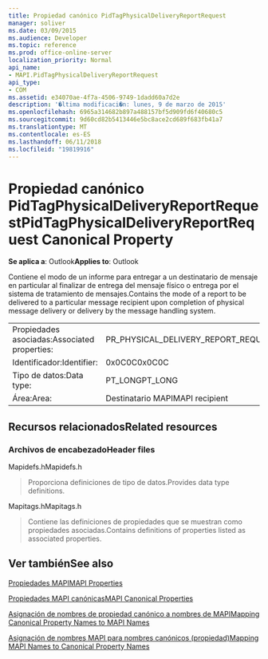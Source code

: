 ```yaml
---
title: Propiedad canónico PidTagPhysicalDeliveryReportRequest
manager: soliver
ms.date: 03/09/2015
ms.audience: Developer
ms.topic: reference
ms.prod: office-online-server
localization_priority: Normal
api_name:
- MAPI.PidTagPhysicalDeliveryReportRequest
api_type:
- COM
ms.assetid: e34070ae-4f7a-4506-9749-1dadd60a7d2e
description: '�ltima modificaci�n: lunes, 9 de marzo de 2015'
ms.openlocfilehash: 6965a314682b897a488157bf5d909fd6f40680c5
ms.sourcegitcommit: 9d60cd82b5413446e5bc8ace2cd689f683fb41a7
ms.translationtype: MT
ms.contentlocale: es-ES
ms.lasthandoff: 06/11/2018
ms.locfileid: "19819916"
---
```

# <a name="pidtagphysicaldeliveryreportrequest-canonical-property"></a><span data-ttu-id="349b7-103">Propiedad canónico PidTagPhysicalDeliveryReportRequest</span><span class="sxs-lookup"><span data-stu-id="349b7-103">PidTagPhysicalDeliveryReportRequest Canonical Property</span></span>

  
  
<span data-ttu-id="349b7-104">**Se aplica a**: Outlook</span><span class="sxs-lookup"><span data-stu-id="349b7-104">**Applies to**: Outlook</span></span> 
  
<span data-ttu-id="349b7-105">Contiene el modo de un informe para entregar a un destinatario de mensaje en particular al finalizar de entrega del mensaje físico o entrega por el sistema de tratamiento de mensajes.</span><span class="sxs-lookup"><span data-stu-id="349b7-105">Contains the mode of a report to be delivered to a particular message recipient upon completion of physical message delivery or delivery by the message handling system.</span></span>
  
|||
|:-----|:-----|
|<span data-ttu-id="349b7-106">Propiedades asociadas:</span><span class="sxs-lookup"><span data-stu-id="349b7-106">Associated properties:</span></span>  <br/> |<span data-ttu-id="349b7-107">PR_PHYSICAL_DELIVERY_REPORT_REQUEST</span><span class="sxs-lookup"><span data-stu-id="349b7-107">PR_PHYSICAL_DELIVERY_REPORT_REQUEST</span></span>  <br/> |
|<span data-ttu-id="349b7-108">Identificador:</span><span class="sxs-lookup"><span data-stu-id="349b7-108">Identifier:</span></span>  <br/> |<span data-ttu-id="349b7-109">0x0C0C</span><span class="sxs-lookup"><span data-stu-id="349b7-109">0x0C0C</span></span>  <br/> |
|<span data-ttu-id="349b7-110">Tipo de datos:</span><span class="sxs-lookup"><span data-stu-id="349b7-110">Data type:</span></span>  <br/> |<span data-ttu-id="349b7-111">PT_LONG</span><span class="sxs-lookup"><span data-stu-id="349b7-111">PT_LONG</span></span>  <br/> |
|<span data-ttu-id="349b7-112">Área:</span><span class="sxs-lookup"><span data-stu-id="349b7-112">Area:</span></span>  <br/> |<span data-ttu-id="349b7-113">Destinatario MAPI</span><span class="sxs-lookup"><span data-stu-id="349b7-113">MAPI recipient</span></span>  <br/> |
   
## <a name="related-resources"></a><span data-ttu-id="349b7-114">Recursos relacionados</span><span class="sxs-lookup"><span data-stu-id="349b7-114">Related resources</span></span>

### <a name="header-files"></a><span data-ttu-id="349b7-115">Archivos de encabezado</span><span class="sxs-lookup"><span data-stu-id="349b7-115">Header files</span></span>

<span data-ttu-id="349b7-116">Mapidefs.h</span><span class="sxs-lookup"><span data-stu-id="349b7-116">Mapidefs.h</span></span>
  
> <span data-ttu-id="349b7-117">Proporciona definiciones de tipo de datos.</span><span class="sxs-lookup"><span data-stu-id="349b7-117">Provides data type definitions.</span></span>
    
<span data-ttu-id="349b7-118">Mapitags.h</span><span class="sxs-lookup"><span data-stu-id="349b7-118">Mapitags.h</span></span>
  
> <span data-ttu-id="349b7-119">Contiene las definiciones de propiedades que se muestran como propiedades asociadas.</span><span class="sxs-lookup"><span data-stu-id="349b7-119">Contains definitions of properties listed as associated properties.</span></span>
    
## <a name="see-also"></a><span data-ttu-id="349b7-120">Ver también</span><span class="sxs-lookup"><span data-stu-id="349b7-120">See also</span></span>



[<span data-ttu-id="349b7-121">Propiedades MAPI</span><span class="sxs-lookup"><span data-stu-id="349b7-121">MAPI Properties</span></span>](mapi-properties.md)
  
[<span data-ttu-id="349b7-122">Propiedades MAPI canónicas</span><span class="sxs-lookup"><span data-stu-id="349b7-122">MAPI Canonical Properties</span></span>](mapi-canonical-properties.md)
  
[<span data-ttu-id="349b7-123">Asignación de nombres de propiedad canónico a nombres de MAPI</span><span class="sxs-lookup"><span data-stu-id="349b7-123">Mapping Canonical Property Names to MAPI Names</span></span>](mapping-canonical-property-names-to-mapi-names.md)
  
[<span data-ttu-id="349b7-124">Asignación de nombres MAPI para nombres canónicos (propiedad)</span><span class="sxs-lookup"><span data-stu-id="349b7-124">Mapping MAPI Names to Canonical Property Names</span></span>](mapping-mapi-names-to-canonical-property-names.md)

